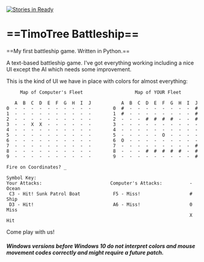 [![Stories in Ready](https://badge.waffle.io/timotree3/battleship.png?label=ready&title=Ready)](https://waffle.io/timotree3/battleship)
# ==TimoTree Battleship==
==My first battleship game. Written in Python.==

A text-based battleship game.  I've got everything working including a nice UI except the AI which needs some improvement.

This is the kind of UI we have in place with colors for almost everything:
```
     Map of Computer's Fleet                   Map of YOUR Fleet

   A  B  C  D  E  F  G  H  I  J           A  B  C  D  E  F  G  H  I  J
0  -  -  -  -  -  -  -  -  -  -        0  #  -  -  -  -  -  -  -  -  #
1  -  -  -  -  -  -  -  -  -  -        1  #  -  -  -  -  -  -  -  -  #
2  -  -  -  -  -  -  -  -  -  -        2  -  -  -  #  #  #  #  -  -  #
3  -  -  X  X  -  -  -  -  -  -        3  -  -  -  -  -  -  -  -  -  -
4  -  -  -  -  -  -  -  -  -  -        4  -  -  -  -  -  -  -  -  -  -
5  -  -  -  -  -  -  -  -  -  -        5  -  -  -  -  -  O  -  -  -  -
6  -  -  -  -  -  -  -  -  -  -        6  O  -  -  -  -  -  -  -  -  -
7  -  -  -  -  -  -  -  -  -  -        7  -  -  -  -  -  -  -  -  -  #
8  -  -  -  -  -  -  -  -  -  -        8  -  -  -  #  #  #  #  #  -  #
9  -  -  -  -  -  -  -  -  -  -        9  -  -  -  -  -  -  -  -  -  #

Fire on Coordinates? _                                            
                                                                   Symbol Key:
Your Attacks:                         Computer's Attacks:          - Ocean
 C3 - Hit! Sunk Patrol Boat            F5 - Miss!                  # Ship
 D3 - Hit!                             A6 - Miss!                  0 Miss
                                                                   X Hit
```

Come play with us!
##### Windows versions before Windows 10 do not interpret colors and mouse movement codes correctly and might require a future patch.

